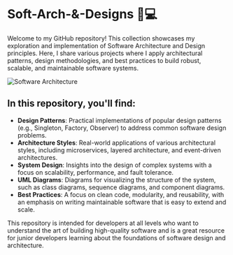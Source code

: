 # Soft-Arch-&-Designs 🚀💻

Welcome to my GitHub repository! This collection showcases my exploration and implementation of Software Architecture and Design principles. Here, I share various projects where I apply architectural patterns, design methodologies, and best practices to build robust, scalable, and maintainable software systems.

![Software Architecture](https://r2.erweima.ai/i/-ARjtLXXSWGfZCiLB-_k2w.png)

## In this repository, you'll find:

- **Design Patterns**: Practical implementations of popular design patterns (e.g., Singleton, Factory, Observer) to address common software design problems.
- **Architecture Styles**: Real-world applications of various architectural styles, including microservices, layered architecture, and event-driven architectures.
- **System Design**: Insights into the design of complex systems with a focus on scalability, performance, and fault tolerance.
- **UML Diagrams**: Diagrams for visualizing the structure of the system, such as class diagrams, sequence diagrams, and component diagrams.
- **Best Practices**: A focus on clean code, modularity, and reusability, with an emphasis on writing maintainable software that is easy to extend and scale.

This repository is intended for developers at all levels who want to understand the art of building high-quality software and is a great resource for junior developers learning about the foundations of software design and architecture.

